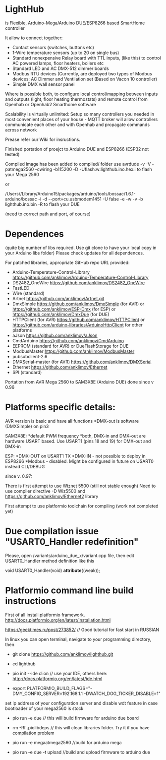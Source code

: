 # LightHub 
is Flexible, Arduino-Mega/Arduino DUE/ESP8266  based SmartHome controller

It allow to connect together:

* Contact sensors (switches, buttons etc)
* 1-Wire temperature sensors (up to 20 on single bus)
* Standard nonexpensive Relay board with TTL inputs, (like this) to control AC powered lamps, floor heaters, boilers etc
* Standard LED and AC DMX-512 dimmer boards
* Modbus RTU devices (Currently, are deployed two types of Modbus devices: AC Dimmer and Ventilation set (Based on Vacon 10 controller)
* Simple DMX wall sensor panel

Where is possible both, to configure local control/mapping between inputs and outputs (light, floor heating thermostats) and remote control from Openhab or Openhab2 Smarthome software

Scalability is virtually unlimited: Setup so many controllers you needed in most convenient places of your house - MQTT broker will allow controllers communicate each other and with Openhab and propagate commands across network

Prease refer our Wiki for insructions.

Finished portation of proejct to  Arduino DUE and ESP8266 (ESP32 not tested)

Compiled image has been added to compiled/ folder
use 
avrdude  -v -V -patmega2560 -cwiring -b115200 -D -Uflash:w:lighthub.ino.hex:i
to flash your Mega 2560

or 

/Users/<user>/Library/Arduino15/packages/arduino/tools/bossac/1.6.1-arduino/bossac -i -d --port=cu.usbmodem1451 -U false -e -w -v -b lighthub.ino.bin -R 
to flash your DUE

(need to correct path and port, of course)
# Dependences 
(quite big number of libs required. Use git clone to have your local copy in your Arduino libs folder)
Please check updates for all dependences.

For patched libraries, appropriate GitHub repo URL provided:

* Arduino-Temperature-Control-Library   https://github.com/anklimov/Arduino-Temperature-Control-Library
* DS2482_OneWire                        https://github.com/anklimov/DS2482_OneWire
* FastLED
* Wire (standard)
* Artnet				https://github.com/anklimov/Artnet.git
* DmxSimple                             https://github.com/anklimov/DmxSimple (for AVR) or https://github.com/anklimov/ESP-Dmx (for ESP) or https://github.com/anklimov/DmxDue (for DUE)
* HTTPClient (for AVR)                  https://github.com/anklimov/HTTPClient or https://github.com/arduino-libraries/ArduinoHttpClient for other platforms
* aJson                                 https://github.com/anklimov/aJson
* CmdArduino                            https://github.com/anklimov/CmdArduino
* EEPROM (standard for AVR) or DueFlashStorage for DUE
* ModbusMaster                          https://github.com/anklimov/ModbusMaster
* pubsubclient-2.6
* DMXSerial-master (for AVR)            https://github.com/anklimov/DMXSerial
* Ethernet                              https://github.com/anklimov/Ethernet
* SPI (standard)

Portation from AVR Mega 2560 to SAM3X8E (Arduino DUE) done since v 0.96

# Platforms specific details:

AVR version is basic and have all functions
*DMX-out is software (DMXSimple) on pin3

SAM3X8E:
*default PWM frequency 
*both, DMX-in and DMX-out are hardware USART based. Use USART1 (pins 18 and 19) for DMX-out and DMX-in

ESP:
*DMX-OUT on USART1 TX
*DMX-IN - not possible to deploy in ESP8266
*Modbus - disabled. Might be configured in future on USART0 instead CLI/DEBUG

since v. 0.97:

There is first attempt to use Wiznet 5500  (still not stable enough)
Need to use compiler directive -D Wiz5500 and https://github.com/anklimov/Ethernet2 library

First attempt to use platformio toolchain for compiling (work not completed yet)

# Due compilation issue "USART0_Handler redefinition"
Please, open  /variants/arduino_due_x/variant.cpp file, then edit USART0_Handler method definition like this

void USART0_Handler(void)  __attribute__((weak));

# Platformio command line build instructions
First of all install platformio framework. http://docs.platformio.org/en/latest/installation.html

https://geektimes.ru/post/273852/ // Good tutorial for fast start in RUSSIAN

In linux you can open terminal, navigate to your programming directory, then

* git clone https://github.com/anklimov/lighthub.git

* cd lighthub

* pio init --ide clion // use your IDE, others here: http://docs.platformio.org/en/latest/ide.html

* export PLATFORMIO_BUILD_FLAGS="-DMY_CONFIG_SERVER=192.168.1.1 -DWATCH_DOG_TICKER_DISABLE=1"

set ip address of your configuration server and disable wdt feature in case bootloader of your mega2560 is stock

* pio run -e due // this will build firmware for arduino due board

* rm -Rf .piolibdeps // this will clean libraries folder. Try it if you have compilation problem

* pio run -e megaatmega2560 //build for arduino mega

* pio run -e due -t upload //build and upload firmware to arduino due
